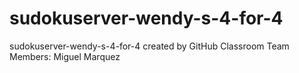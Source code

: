 # sudokuserver-wendy-s-4-for-4
sudokuserver-wendy-s-4-for-4 created by GitHub Classroom
Team Members:
Miguel Marquez
